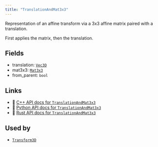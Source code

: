 ```yaml
---
title: "TranslationAndMat3x3"
---
```


Representation of an affine transform via a 3x3 affine matrix paired with a translation.

First applies the matrix, then the translation.

## Fields

* translation: [`Vec3D`](../datatypes/vec3d.md)
* mat3x3: [`Mat3x3`](../datatypes/mat3x3.md)
* from_parent: `bool`

## Links
 * 🌊 [C++ API docs for `TranslationAndMat3x3`](https://ref.rerun.io/docs/cpp/stable/structrerun_1_1datatypes_1_1TranslationAndMat3x3.html)
 * 🐍 [Python API docs for `TranslationAndMat3x3`](https://ref.rerun.io/docs/python/stable/common/datatypes#rerun.datatypes.TranslationAndMat3x3)
 * 🦀 [Rust API docs for `TranslationAndMat3x3`](https://docs.rs/rerun/latest/rerun/datatypes/struct.TranslationAndMat3x3.html)


## Used by

* [`Transform3D`](../datatypes/transform3d.md)
